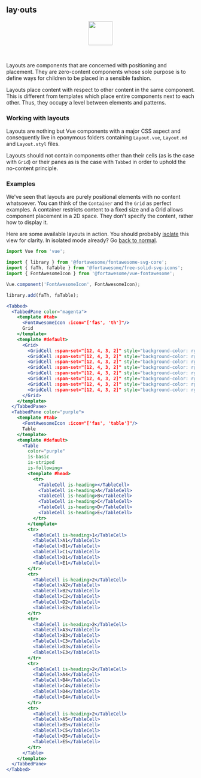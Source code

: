 ## lay·outs

<center>
<img
  src="https://raw.githubusercontent.com/creativecommons/cc-vocabulary/master/src/assets/icons/ds_nomenclature/layout.svg?sanitize=true"
  width="64px"/>
</center>

&nbsp;

Layouts are components that are concerned with positioning and placement. They
are zero-content components whose sole purpose is to define ways for children
to be placed in a sensible fashion.

Layouts place content with respect to other content in the same component. This
is different from templates which place entire components next to each other. 
Thus, they occupy a level between elements and patterns.


### Working with layouts

Layouts are nothing but Vue components with a major CSS aspect and consequently
live in eponymous folders containing `Layout.vue`, `Layout.md` and `Layout.styl` 
files.

Layouts should not contain components other than their cells (as is the case with
`Grid`) or their panes as is the case with `Tabbed` in order to uphold the 
no-content principle.


### Examples

We've seen that layouts are purely positional elements with no content 
whatsoever. You can think of the `Container` and the `Grid` as perfect examples.
A container restricts content to a fixed size and a Grid allows component 
placement in a 2D space. They don't specify the content, rather how to display 
it.

Here are some available layouts in action. You should probably 
[isolate](#!/Layouts) this view for clarity. In isolated mode already? Go 
[back to normal](#/Layouts).

```jsx { "props": { "className": "contain-content" } }
import Vue from 'vue';

import { library } from '@fortawesome/fontawesome-svg-core';
import { faTh, faTable } from '@fortawesome/free-solid-svg-icons';
import { FontAwesomeIcon } from '@fortawesome/vue-fontawesome';

Vue.component('FontAwesomeIcon', FontAwesomeIcon);

library.add(faTh, faTable);

<Tabbed>
  <TabbedPane color="magenta">
    <template #tab>
      <FontAwesomeIcon :icon="['fas', 'th']"/>
      Grid
    </template>
    <template #default>
      <Grid>
        <GridCell :span-set="[12, 4, 3, 2]" style="background-color: rgb(182, 43, 110)"/>
        <GridCell :span-set="[12, 4, 3, 2]" style="background-color: rgb(182, 43, 110)"/>
        <GridCell :span-set="[12, 4, 3, 2]" style="background-color: rgb(182, 43, 110)"/>
        <GridCell :span-set="[12, 4, 3, 2]" style="background-color: rgb(182, 43, 110)"/>
        <GridCell :span-set="[12, 4, 3, 2]" style="background-color: rgb(182, 43, 110)"/>
        <GridCell :span-set="[12, 4, 3, 2]" style="background-color: rgb(182, 43, 110)"/>
        <GridCell :span-set="[12, 4, 3, 2]" style="background-color: rgb(182, 43, 110)"/>
        <GridCell :span-set="[12, 4, 3, 2]" style="background-color: rgb(182, 43, 110)"/>
      </Grid>
    </template>
  </TabbedPane>
  <TabbedPane color="purple">
    <template #tab>
      <FontAwesomeIcon :icon="['fas', 'table']"/>
      Table
    </template>
    <template #default>
      <Table
        color="purple"
        is-basic
        is-striped
        is-following>
        <template #head>
          <tr>
            <TableCell is-heading></TableCell>
            <TableCell is-heading>A</TableCell>
            <TableCell is-heading>B</TableCell>
            <TableCell is-heading>C</TableCell>
            <TableCell is-heading>D</TableCell>
            <TableCell is-heading>E</TableCell>
          </tr>
        </template>
        <tr>
          <TableCell is-heading>1</TableCell>
          <TableCell>A1</TableCell>
          <TableCell>B1</TableCell>
          <TableCell>C1</TableCell>
          <TableCell>D1</TableCell>
          <TableCell>E1</TableCell>
        </tr>
        <tr>
          <TableCell is-heading>2</TableCell>
          <TableCell>A2</TableCell>
          <TableCell>B2</TableCell>
          <TableCell>C2</TableCell>
          <TableCell>D2</TableCell>
          <TableCell>E2</TableCell>
        </tr>
        <tr>
          <TableCell is-heading>2</TableCell>
          <TableCell>A3</TableCell>
          <TableCell>B3</TableCell>
          <TableCell>C3</TableCell>
          <TableCell>D3</TableCell>
          <TableCell>E3</TableCell>
        </tr>
        <tr>
          <TableCell is-heading>2</TableCell>
          <TableCell>A4</TableCell>
          <TableCell>B4</TableCell>
          <TableCell>C4</TableCell>
          <TableCell>D4</TableCell>
          <TableCell>E4</TableCell>
        </tr>
        <tr>
          <TableCell is-heading>2</TableCell>
          <TableCell>A5</TableCell>
          <TableCell>B5</TableCell>
          <TableCell>C5</TableCell>
          <TableCell>D5</TableCell>
          <TableCell>E5</TableCell>
        </tr>
      </Table>
    </template>
  </TabbedPane>
</Tabbed>
```
